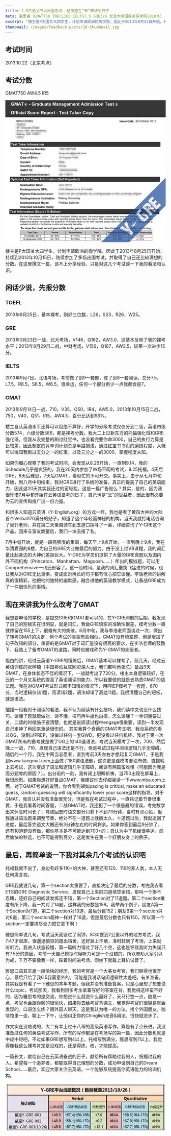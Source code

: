 ```yaml
---
title: 1.5月通关四大出国考试——给那些在“云”奋战的日子
meta: 董思睿（GMAT750 TOEFL100 IELTS7.5 GRE326 北京大学国际关系学院2010本）
excerpt: "楼主是P大国关大四学生，计划申请欧洲的商学院，因此于2013年8月25日开始，持续到2013年10月15日，陆续参加了多场出国考试，并取得了自己还比较理想的分数。在这里撰文一篇，谈不上分享经验，只是对这几个考试谈一下我的看法和认识。"
thumbnail: /images/feedback-posts/10-thumbnail.jpg
---
```


## 考试时间

2013.10.22（北京考点）

## 考试分数

GMAT750 AW4.5 IR5

![Figure 1](/images/feedback-posts/10-1.jpg)

楼主是P大国关大四学生，计划申请欧洲的商学院，因此于2013年8月25日开始，持续到2013年10月15日，陆续参加了多场出国考试，并取得了自己还比较理想的分数。在这里撰文一篇，谈不上分享经验，只是对这几个考试谈一下我的看法和认识。

## 闲话少说，先报分数

### TOEFL

2013年8月25日，基本裸考，刚好三位数，L26，S23，R26，W25。

### GRE

2013年3月23日一战，北大考场，V146，Q162，AW3.0，这基本反映了我的裸考水平；2013年8月29日二战，中财考场，V156，Q167，AW3.5，较第一次进步15分。

### IELTS

2013年9月7日，北语考场，考前做了剑9一套题，练了剑8一套阅读，总分7.5，L7.5，R8.5，S6.5，W6.5，很幸运，任何一个部分再少一点我都会是7。

### GMAT

2013年9月14日一战，710，V35，Q50，IR4，AW5.0，2013年10月15日二战，750，V40，Q51，IR5，AW4.5，百分比达到98%。

楼主自认英语水平还算可以但绝不算好，开学的分级考试仅仅分到二级，英语四级分数574，六级分数586，都是裸考分数。我大二上过新东方的托福强化班和GRE强化班。但我从没完整的刷过红宝书，也没看完要你命3000，自己的执行力算是比较差，因此制定的背单词计划总是半路搁浅，通过红宝书书页的磨损程度，大概可以得知我刷过五分之一的红宝，以及三分之一的3000，掌握程度未知。

如果你细心观察了我的考试时间，会发现从8.25开始，一直到9.14，我的Schedule几乎是疯狂的，我在20天内参加了四场不同的考试，8.25托福，4天后GRE，8天后雅思，7天后GMAT，看似忙的不可开交。事实上，由于从七月中旬开始，到八月中旬结束，我对GRE进行了系统的准备，真正的提高了自己的英语能力，因此这20天其实我还过的蛮轻松。这是一篇广告贴么？其实，是的，因为我很珍惜7月中旬开始在云英语备考的日子，自己也是“云”的受益者，因此很有必要为云的宣传和推广出一份力量。

和很多人知道云英语（Y-English.org）的方式一样，我也是看了黄笛大神的大陆首个Verbal170满分的贴子，知道了这个年轻而神秘的机构，当天我就打电话咨询了吴菲老师，并在第二天亲自骑车到五道口探寻了一番，详细咨询了Y-GRE这个产品。回来与室友商量后，我们一块去报了名。

7月中旬开始，就是一段高强度的集训，每天早上9点开始，一直到晚上9点，我在华清嘉园的8楼，为自己的GRE大业做最后的努力。由于没上过VB课程，我的词汇量比起身边的大神们差距巨大。Y-GRE为学员们提供了大量的GRE真题以及国内外不同机构（Princeton、Manhattan、Magoosh……）所出的模拟题，可以用Comprehensive一词还形容了。这一段时间，是我的词汇量突飞猛进的时候，也让我从对GRE无比畏惧，变成面对再长的句子都有信心把它读懂。李浩老师的讲解真的很精彩，他把他的独特的幽默感，融合进他的英语教学模式，让备战GRE成为了一件很快乐的事情。

## 现在来讲我为什么改考了GMAT

我想要申请的学校，是提交GRE和GMAT都可以的，在Y-GRE刷题的后期，我发现了自己的短板实在很明显，就是词汇，我做GRE填空的准确性很差，模考分数一直就停留在155上下，很难有大的突破。8月中旬，我与李浩老师面谈过一次，做出了转考GMAT的决定，两个考试的类型有些相似，GMAT没有填空题，但是增加了句子改错的部分，重要的是GMAT对于词汇量没有很高的要求，在李浩老师的鼓励下，我踏上了备考GMAT的道路，同时也被戏称为Y-GMAT的先驱者。

坦白的讲，经过云英语Y-GRE的锤炼后，GMAT基本可以裸考了，前几天，经过云英语训练的张桦楠（中国移动互联网资深人士，我们都叫他张总）备战3天GMAT，在身体状态不佳的情况下，一战就考出了720分。楼主本身逻辑较好，在云的一个月又系统的提高了英语阅读的能力，所以我要做的就是去熟悉GMAT的语法题。我在对GMAT考试形式都不知情的情况下，用PREP模考了一套题，670分，当时逻辑仅错1题，阅读错2题，语法却错了高达11题，我很清楚自己的短板，就是语法。

插播一段我对于阅读的看法，我不认为阅读有什么技巧，我们读中文也没什么技巧。读懂了题就能做对，读不懂，技巧再牛逼也白搭。怎么读懂？一单词量要过关，二读的时候脑子要清楚，也就是说阅读过程中engage很重要，读到一半发现自己走神了再回来重读很伤的。 其实我算个奇葩的GMAT考生吧，我没系统的看过OG，没刷过PREP，没做过任何一套GWD，更没看过任何机经，我对于第一次GMAT所有的备考就是做了OG上的140道语法，考试当天模考了一次，700，然后晚上一战，710，发现自己语法还是不行，但是考试过程中阅读逻辑几乎无障碍。随后的一个月，我在中网当志愿者，直到考前3天左右才想起复习GMAT，于是我到www.kaogmat.com上面做了180道语法题，这次更是连模考都没有做，直接晚上去考试，这次变成了语法和逻辑几乎无障碍，阅读有两篇蛮难懂（可能因为我是高分题库的原因？）。出分前的一刻，我有闭上眼睛祈祷，当750出现在屏幕上，我很欣慰。如果你想好好备战GMAT，我建议你去仔细阅读一下www.mba.com上面，对于GMAT考试的说明，你会看到诸如pacing is critical, make an educated guess, random guessing will significantly lower your score这样的指导。对于GMAT，我自认并没有准备很充分，但是我在考试过程中，一直铭记着节奏很重要，于是我看着时间答题，二战GMAT时，我还犯了一个很愚蠢的错误，考完数学出来休息时间长了，导致回去时语文部分只剩下不到73分钟，当时有点心慌，但我通过语法题来调整节奏，绝对不在一道题上耽搁太久，十道题过后，我就追回了进度，最后答完语文大概还有3分钟左右的时间剩余。如果你答到最后9分钟了，还有10道题没有做，那你基本是不可能达到700+的；自认为中了机经很幸运，然后愉快的秒选，也不可能得到高分，这是发生在我一个好朋友身上的例子。

## 最后，再简单谈一下我对其余几个考试的认识吧

托福我就不说了，身边有好多110+的大神，甚至还有120、119的非人类，本人无任何发言权。

GRE我就说几句，第一个section太重要了，直接决定了最后的分数，考完我去看ETS的GRE Diagnostic Service，发现自己上来前四道填空全错，那叫一个惨不忍睹，还好自己的阅读发挥还不错，第一个Section对了11道题。第二个section难度有所下降，我一共对了14题，这样我的分数是156。我举两个例子，朋友A第一个Section对7道，第二个section对13道，最后分数152；朋友B第一个section只对6道，第二个section超神一样对了16道，但是最后分数也只有150，所以第一个section一定要拼尽全力把它拿下啊！

雅思简单说几句，考试当天我错过了闹钟，8:30要到7公里以外的地方考试，我7:47才起床，很邋遢狼狈的跑出宿舍，还好路上不堵，准时赶到了考场，上来就听听力，我进入状态较慢，第一篇听力错过了好几个空，这也是导致我听力失误只有7.5分的原因，考前一天自己模拟时候听力可是一个没错的，所以奉劝大家引以为戒，千万不要像我一样，踩着时间进考场，刚坐下就戴上耳机试音了。

雅思口语其实是一段愉快的经历，我的考官是一个大美女考官，我们聊得也很开心，最后只给了我6.5我蛮意外的，可能是我说话句间逻辑性太差吧。有关准备，其实我是有看了一下雅思的本年考题，但我并没有准备答案，只是心里想了想要说什么topic，考试那天，我看到很多考生拿着写好的答案在背，我觉得这样蛮不好的，因为雅思考的是交流，你想说什么就说什么最好了，天马行空一点，随意一点，考官也会跟你聊的很愉快，如果你去给考官背课文，我觉得考官们很容易就会发现的。口语怎么练？跟外国人聊天。这是我认为唯一的方法，找个外国朋友，咖啡馆里一坐，聊上一下午，让他纠正你的Chinglish发音&用法，很快就进步了。

作文实在没啥说的，大二有幸上过十八哥的高级英语写作，算是有了点长进，我没准备过任何的英语考试写作，所有的写作都是在考场写的第一篇，因此分数也就是中规中矩吧。不过如果GRE想写到4以上，托福写到满分，雅思写到7以上，我觉得像我这么裸考肯定是没戏的，还是得练，改，才能提高。

一篇长文，献给自己在云英语备战的日子，献给所有帮助过我的人，祝福过我的人。希望每一个追梦者，都能取得自己理想的分数，成功申请到自己的Dream School……最后，欢迎大家关注云英语，一个能够系统提高你英语能力的培训机构。

![Figure 2](/images/feedback-posts/10-2.jpg)
